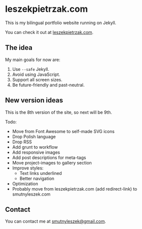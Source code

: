 # leszekpietrzak.com

This is my bilingual portfolio website running on Jekyll.

You can check it out at [leszekpietrzak.com](http://leszekpietrzak.com).


## The idea

My main goals for now are:

1. Use `--safe` Jekyll.
2. Avoid using JavaScript.
3. Support all screen sizes.
4. Be future-friendly and past-neutral.


## New version ideas

This is the 8th version of the site, so next will be 9th.

Todo:

- Move from Font Awesome to self-made SVG icons
- Drop Polish language
- Drop RSS
- Add grunt to workflow
- Add responsive images
- Add post descriptions for meta-tags
- Move project-images to gallery section
- Improve styles:
    - Text links underlined
    - Better navigation
- Optimization
- Probably move from leszekpietrzak.com (add redirect-link) to smutnyleszek.com


## Contact

You can contact me at [smutnyleszek@gmail.com](mailto:smutnyleszek@gmail.com).
